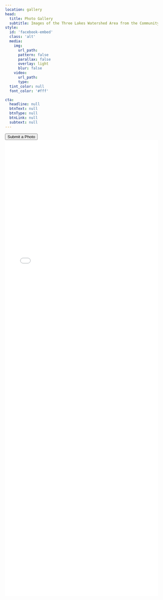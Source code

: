 ```yaml
---
location: gallery
head:
  title: Photo Gallery
  subtitle: Images of the Three Lakes Watershed Area from the Community
style:
  id: 'facebook-embed'
  class: 'alt'
  media:
    img:
      url_path:
      pattern: false
      parallax: false
      overlay: light
      blur: false
    video:
      url_path:
      type:
  tint_color: null
  font_color: '#fff'

cta:
  headline: null
  btnText: null
  btnType: null
  btnLink: null
  subtext: null
---
```

<div class="cta text-center">
  <a href="https://www.facebook.com/media/set/?set=a.1635065030145839.1073741829.1464663890519288&type=1&l=5cdc3455b1">
    <button class="btn btn-success btn-lg pull-left">Submit a Photo</button>
  </a>
</div>

<iframe id="fbgallery" src="//embedsocial.com/facebook_album/album_photos/1635065030145839" width="100%" height="1500" frameborder="0" scrolling="no" marginheight="0" marginwidth="0"></iframe>
